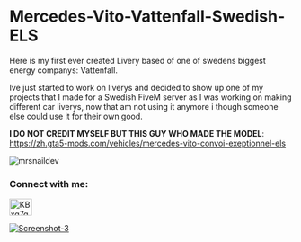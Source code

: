 # Mercedes-Vito-Vattenfall-Swedish-ELS
Here is my first ever created Livery based of one of swedens biggest energy companys: Vattenfall. 

Ive just started to work on liverys and decided to show up one of my projects that I made for a Swedish FiveM server as I was working on making different car liverys, now that am not using it anymore i though someone else could use it for their own good.



**I DO NOT CREDIT MYSELF BUT THIS GUY WHO MADE THE MODEL**:  https://zh.gta5-mods.com/vehicles/mercedes-vito-convoi-exeptionnel-els 

<p align="left"> <img src="https://komarev.com/ghpvc/?username=mrsnaildev&label=Profile%20views&color=0e75b6&style=flat" alt="mrsnaildev" /> </p>

<h3 align="left">Connect with me:</h3>
<p align="left">
<a href="https://discord.gg/KBxq7g8J7M" target="blank"><img align="center" src="https://raw.githubusercontent.com/rahuldkjain/github-profile-readme-generator/master/src/images/icons/Social/discord.svg" alt="KBxq7g8J7M" height="30" width="40" /></a>
</p>

<a href="https://ibb.co/0qxgJsy"><img src="https://i.ibb.co/XXqhJYx/Screenshot-3.png" alt="Screenshot-3" border="0"></a>






